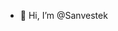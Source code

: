 - 👋 Hi, I’m @Sanvestek
<script
  src="https://app.contenseo.com/widget/H3Zz1mrl.js">
</script>


<!---
Sanvestek/Sanvestek is a ✨ special ✨ repository because its `README.md` (this file) appears on your GitHub profile.
You can click the Preview link to take a look at your changes.
--->
